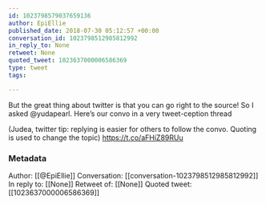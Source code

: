 ```yaml
---
id: 1023798579037659136
author: EpiEllie
published_date: 2018-07-30 05:12:57 +00:00
conversation_id: 1023798512985812992
in_reply_to: None
retweet: None
quoted_tweet: 1023637000006586369
type: tweet
tags:

---
```


But the great thing about twitter is that you can go right to the source! So I asked @yudapearl. Here’s our convo in a very tweet-ception thread 

(Judea, twitter tip: replying is easier for others to follow the convo. Quoting is used to change the topic)
https://t.co/aFHiZ89RUu

### Metadata

Author: [[@EpiEllie]]
Conversation: [[conversation-1023798512985812992]]
In reply to: [[None]]
Retweet of: [[None]]
Quoted tweet: [[1023637000006586369]]
